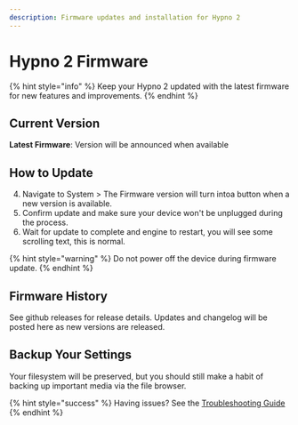 ```yaml
---
description: Firmware updates and installation for Hypno 2
---
```


# Hypno 2 Firmware

{% hint style="info" %}
Keep your Hypno 2 updated with the latest firmware for new features and improvements.
{% endhint %}

## Current Version

**Latest Firmware**: Version will be announced when available

## How to Update


4. Navigate to System > The Firmware version will turn intoa  button when a new version is available.
5. Confirm update and make sure your device won't be unplugged during the process.
6. Wait for update to complete and engine to restart, you will see some scrolling text, this is normal.

{% hint style="warning" %}
Do not power off the device during firmware update.
{% endhint %}

## Firmware History
See github releases for release details.
Updates and changelog will be posted here as new versions are released.

## Backup Your Settings

Your filesystem will be preserved, but you should still make a habit of backing up important media via the file browser.

{% hint style="success" %}
Having issues? See the [Troubleshooting Guide](hypno-2-troubleshooting.md)
{% endhint %} 